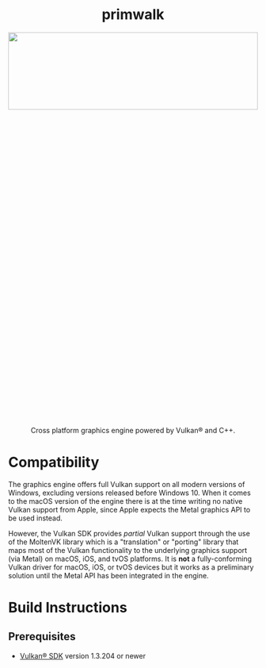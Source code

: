 <h1 align="center">primwalk</h1>
<p align="center">
<img width=100% height=20% src="https://github.com/JackiBackiBoy/primwalk/assets/44316688/7c92edb4-616e-4d88-a1e3-be1595c8c7f4">
</p>

<p align="center">
Cross platform graphics engine powered by Vulkan® and C++.
</p>

# Compatibility
The graphics engine offers full Vulkan support on all modern versions of Windows, excluding versions released before Windows 10. When it comes to the macOS version of the engine there is at the time writing no native Vulkan support from Apple, since Apple expects the Metal graphics API to be used instead.

However, the Vulkan SDK provides *partial* Vulkan support through the use of the MoltenVK library which is a "translation" or "porting" library that maps most of the Vulkan functionality to the underlying graphics support (via Metal) on macOS, iOS, and tvOS platforms. It is **not** a fully-conforming Vulkan driver for macOS, iOS, or tvOS devices but it works as a preliminary solution until the Metal API has been integrated in the engine.

# Build Instructions
## Prerequisites
- [Vulkan® SDK](https://www.lunarg.com/vulkan-sdk/) version 1.3.204 or newer
